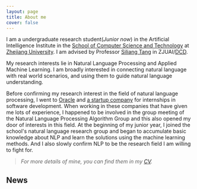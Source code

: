 ```yaml
---
layout: page
title: About me
cover: false
---
```


  I am a undergraduate research student(_Junior now_) in the Artificial Intelligence 
Institute in the [School of Computer Science and Technology](http://www.cs.zju.edu.cn/) at 
[Zhejiang University](http://www.zju.edu.cn/). I am advised by Professor [Siliang Tang](https://person.zju.edu.cn/siliang) in ZJUAI/[DCD](http://www.dcd.zju.edu.cn/). 

  My research interests lie in Natural Language Processing and Applied Machine 
Learning. I am broadly interested in connecting natural language with real 
world scenarios, and using them to guide natural language understanding.

Before confirming my research interest in the field of natural language processing, 
I went to [Oracle](https://www.oracle.com/cn/index.html) and [a startup company](https://www.eigentech.ai/en/) for internships in software development. 
When working in these companies that have given me lots of experience, I happened to be 
involved in the group meeting of the Natural Language Processing Algorithm Group 
and this also opened my door of interests in this field. At the beginning of my 
junior year, I joined the school's natural language research group and began to 
accumulate basic knowledge about NLP and learn the solutions using the machine learning methods. 
And I also slowly confirm NLP to be the research field I am willing to fight for.

> _For more details of mine, you can find them in my [CV](cv.md)._

## News

